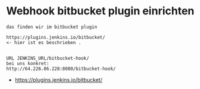 # Webhook bitbucket plugin einrichten 

```
das finden wir im bitbucket plugin 

https://plugins.jenkins.io/bitbucket/
<- hier ist es beschrieben .


URL JENKINS_URL/bitbucket-hook/ 
bei uns konkret:
http://64.226.86.228:8080/bitbucket-hook/

```
  
  * https://plugins.jenkins.io/bitbucket/
